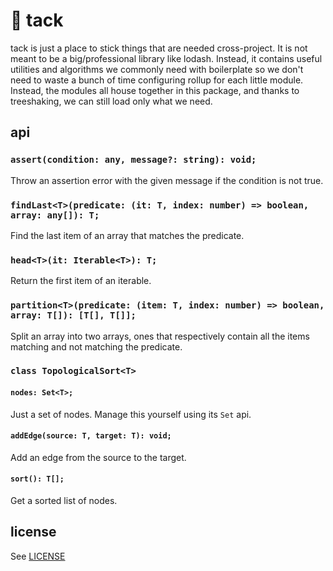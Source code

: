 # 📌 tack

tack is just a place to stick things that are needed cross-project. It is not meant to be a big/professional library like lodash. Instead, it contains useful utilities and algorithms we commonly need with boilerplate so we don't need to waste a bunch of time configuring rollup for each little module. Instead, the modules all house together in this package, and thanks to treeshaking, we can still load only what we need.

## api

### `assert(condition: any, message?: string): void;`

Throw an assertion error with the given message if the condition is not true.

### `findLast<T>(predicate: (it: T, index: number) => boolean, array: any[]): T;`

Find the last item of an array that matches the predicate.

### `head<T>(it: Iterable<T>): T;`

Return the first item of an iterable.

### `partition<T>(predicate: (item: T, index: number) => boolean, array: T[]): [T[], T[]];`

Split an array into two arrays, ones that respectively contain all the items matching and not matching the predicate.

### `class TopologicalSort<T>`

#### `nodes: Set<T>;`

Just a set of nodes. Manage this yourself using its `Set` api.

#### `addEdge(source: T, target: T): void;`

Add an edge from the source to the target.

#### `sort(): T[];`

Get a sorted list of nodes.

## license

See [LICENSE](LICENSE)
